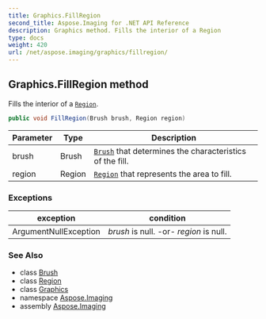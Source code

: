 ```yaml
---
title: Graphics.FillRegion
second_title: Aspose.Imaging for .NET API Reference
description: Graphics method. Fills the interior of a Region
type: docs
weight: 420
url: /net/aspose.imaging/graphics/fillregion/
---
```

## Graphics.FillRegion method

Fills the interior of a [`Region`](../../region/).

```csharp
public void FillRegion(Brush brush, Region region)
```

| Parameter | Type | Description |
| --- | --- | --- |
| brush | Brush | [`Brush`](../../brush/) that determines the characteristics of the fill. |
| region | Region | [`Region`](../../region/) that represents the area to fill. |

### Exceptions

| exception | condition |
| --- | --- |
| ArgumentNullException | *brush* is null. -or- *region* is null. |

### See Also

* class [Brush](../../brush/)
* class [Region](../../region/)
* class [Graphics](../)
* namespace [Aspose.Imaging](../../graphics/)
* assembly [Aspose.Imaging](../../../)


